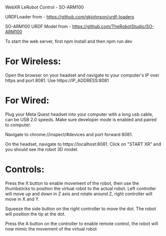 WebXR LeRobot Control - SO-ARM100

URDFLoader from - https://github.com/gkjohnson/urdf-loaders

SO-ARM100 URDF Model from - https://github.com/TheRobotStudio/SO-ARM100

To start the web server, first npm install and then npm run dev

# For Wireless:
Open the browser on your headset and navigate to your computer's IP over https and port 8081. Use https://IP_ADDRESS:8081

# For Wired:
Plug your Meta Quest headset into your computer with a long usb cable, can be USB 2.0 speeds. Make sure developer mode is enabled and paired to computer.

Navigate to chrome://inspect/#devices and port forward 8081.

On the headset, navigate to https://localhost:8081. Click on "START XR" and you should see the robot 3D model.


# Controls:

Press the X button to enable movement of the robot, then use the thumbsticks to position the virtual robot to the actual robot. Left controller will move up and down in Z axis and rotate around Z, right controller will move in X and Y.

Squeeze the side button on the right controller to move the dot. The robot will position the tip at the dot.

Press the A button on the controller to enable remote control, the robot will now mimic the movement of the virtual robot